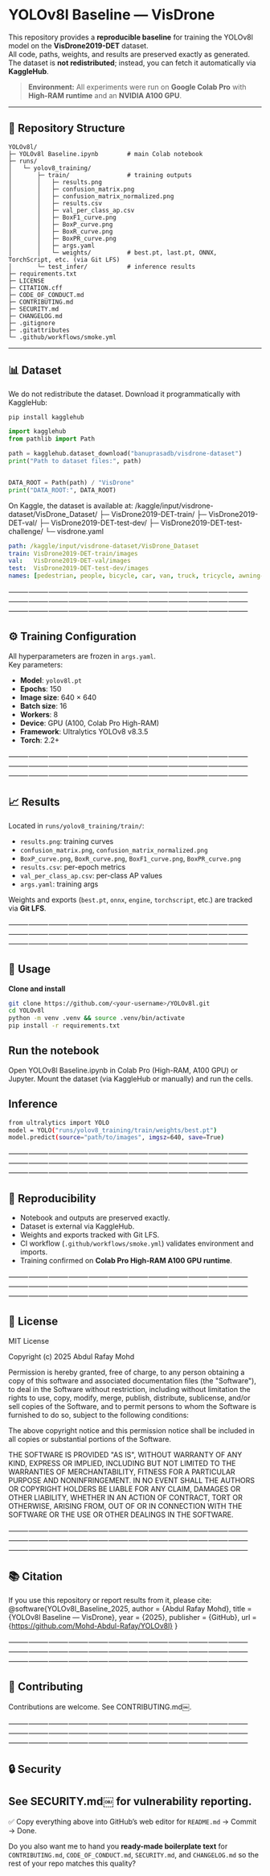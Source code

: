 # YOLOv8l Baseline — VisDrone

This repository provides a **reproducible baseline** for training the YOLOv8l model on the **VisDrone2019-DET** dataset.  
All code, paths, weights, and results are preserved exactly as generated.  
The dataset is **not redistributed**; instead, you can fetch it automatically via **KaggleHub**.  

> **Environment:** All experiments were run on **Google Colab Pro** with **High-RAM runtime** and an **NVIDIA A100 GPU**.

---

## 📂 Repository Structure
```
YOLOv8l/
├─ YOLOv8l Baseline.ipynb        # main Colab notebook
├─ runs/
│   └─ yolov8_training/
│       ├─ train/                # training outputs
│       │   ├─ results.png
│       │   ├─ confusion_matrix.png
│       │   ├─ confusion_matrix_normalized.png
│       │   ├─ results.csv
│       │   ├─ val_per_class_ap.csv
│       │   ├─ BoxF1_curve.png
│       │   ├─ BoxP_curve.png
│       │   ├─ BoxR_curve.png
│       │   ├─ BoxPR_curve.png
│       │   ├─ args.yaml
│       │   └─ weights/          # best.pt, last.pt, ONNX, TorchScript, etc. (via Git LFS)
│       └─ test_infer/           # inference results
├─ requirements.txt
├─ LICENSE
├─ CITATION.cff
├─ CODE_OF_CONDUCT.md
├─ CONTRIBUTING.md
├─ SECURITY.md
├─ CHANGELOG.md
├─ .gitignore
├─ .gitattributes
└─ .github/workflows/smoke.yml
```
---

## 📊 Dataset

We do not redistribute the dataset. Download it programmatically with KaggleHub:

```bash
pip install kagglehub
```

```python
import kagglehub
from pathlib import Path

path = kagglehub.dataset_download("banuprasadb/visdrone-dataset")
print("Path to dataset files:", path)


DATA_ROOT = Path(path) / "VisDrone"
print("DATA_ROOT:", DATA_ROOT)
```

On Kaggle, the dataset is available at:
/kaggle/input/visdrone-dataset/VisDrone_Dataset/
├─ VisDrone2019-DET-train/
├─ VisDrone2019-DET-val/
├─ VisDrone2019-DET-test-dev/
├─ VisDrone2019-DET-test-challenge/
└─ visdrone.yaml

```yaml
path: /kaggle/input/visdrone-dataset/VisDrone_Dataset
train: VisDrone2019-DET-train/images
val:   VisDrone2019-DET-val/images
test:  VisDrone2019-DET-test-dev/images
names: [pedestrian, people, bicycle, car, van, truck, tricycle, awning-tricycle, bus, motor]
```

⸻⸻⸻⸻⸻⸻⸻⸻⸻⸻⸻⸻⸻⸻⸻⸻⸻⸻⸻⸻⸻⸻⸻⸻⸻⸻⸻⸻⸻⸻⸻⸻⸻⸻⸻⸻

## ⚙️ Training Configuration

All hyperparameters are frozen in `args.yaml`.  
Key parameters:

- **Model**: `yolov8l.pt`  
- **Epochs**: 150  
- **Image size**: 640 × 640  
- **Batch size**: 16  
- **Workers**: 8  
- **Device**: GPU (A100, Colab Pro High-RAM)  
- **Framework**: Ultralytics YOLOv8 v8.3.5  
- **Torch**: 2.2+  


⸻⸻⸻⸻⸻⸻⸻⸻⸻⸻⸻⸻⸻⸻⸻⸻⸻⸻⸻⸻⸻⸻⸻⸻⸻⸻⸻⸻⸻⸻⸻⸻⸻⸻⸻⸻

## 📈 Results

Located in `runs/yolov8_training/train/`:

- `results.png`: training curves  
- `confusion_matrix.png`, `confusion_matrix_normalized.png`  
- `BoxP_curve.png`, `BoxR_curve.png`, `BoxF1_curve.png`, `BoxPR_curve.png`  
- `results.csv`: per-epoch metrics  
- `val_per_class_ap.csv`: per-class AP values  
- `args.yaml`: training args  

Weights and exports (`best.pt`, `onnx`, `engine`, `torchscript`, etc.) are tracked via **Git LFS**.


⸻⸻⸻⸻⸻⸻⸻⸻⸻⸻⸻⸻⸻⸻⸻⸻⸻⸻⸻⸻⸻⸻⸻⸻⸻⸻⸻⸻⸻⸻⸻⸻⸻⸻⸻⸻

## 🚀 Usage

**Clone and install**
```bash
git clone https://github.com/<your-username>/YOLOv8l.git
cd YOLOv8l
python -m venv .venv && source .venv/bin/activate
pip install -r requirements.txt
```

## Run the notebook

Open YOLOv8l Baseline.ipynb in Colab Pro (High-RAM, A100 GPU) or Jupyter.
Mount the dataset (via KaggleHub or manually) and run the cells.

## Inference
```bash
from ultralytics import YOLO
model = YOLO("runs/yolov8_training/train/weights/best.pt")
model.predict(source="path/to/images", imgsz=640, save=True)
```

⸻⸻⸻⸻⸻⸻⸻⸻⸻⸻⸻⸻⸻⸻⸻⸻⸻⸻⸻⸻⸻⸻⸻⸻⸻⸻⸻⸻⸻⸻⸻⸻⸻⸻⸻⸻

## 🧩 Reproducibility

- Notebook and outputs are preserved exactly.  
- Dataset is external via KaggleHub.  
- Weights and exports tracked with Git LFS.  
- CI workflow (`.github/workflows/smoke.yml`) validates environment and imports.  
- Training confirmed on **Colab Pro High-RAM A100 GPU runtime**.  

⸻⸻⸻⸻⸻⸻⸻⸻⸻⸻⸻⸻⸻⸻⸻⸻⸻⸻⸻⸻⸻⸻⸻⸻⸻⸻⸻⸻⸻⸻⸻⸻⸻⸻⸻⸻

## 📜 License

MIT License

Copyright (c) 2025 Abdul Rafay Mohd

Permission is hereby granted, free of charge, to any person obtaining a copy
of this software and associated documentation files (the "Software"), to deal
in the Software without restriction, including without limitation the rights
to use, copy, modify, merge, publish, distribute, sublicense, and/or sell
copies of the Software, and to permit persons to whom the Software is
furnished to do so, subject to the following conditions:

The above copyright notice and this permission notice shall be included in all
copies or substantial portions of the Software.

THE SOFTWARE IS PROVIDED "AS IS", WITHOUT WARRANTY OF ANY KIND, EXPRESS OR
IMPLIED, INCLUDING BUT NOT LIMITED TO THE WARRANTIES OF MERCHANTABILITY,
FITNESS FOR A PARTICULAR PURPOSE AND NONINFRINGEMENT. IN NO EVENT SHALL THE
AUTHORS OR COPYRIGHT HOLDERS BE LIABLE FOR ANY CLAIM, DAMAGES OR OTHER
LIABILITY, WHETHER IN AN ACTION OF CONTRACT, TORT OR OTHERWISE, ARISING FROM,
OUT OF OR IN CONNECTION WITH THE SOFTWARE OR THE USE OR OTHER DEALINGS IN THE
SOFTWARE.

⸻⸻⸻⸻⸻⸻⸻⸻⸻⸻⸻⸻⸻⸻⸻⸻⸻⸻⸻⸻⸻⸻⸻⸻⸻⸻⸻⸻⸻⸻⸻⸻⸻⸻⸻⸻

## 📚 Citation

If you use this repository or report results from it, please cite:
@software{YOLOv8l_Baseline_2025,
  author       = {Abdul Rafay Mohd},
  title        = {YOLOv8l Baseline — VisDrone},
  year         = {2025},
  publisher    = {GitHub},
  url          = {https://github.com/Mohd-Abdul-Rafay/YOLOv8l}
}

⸻⸻⸻⸻⸻⸻⸻⸻⸻⸻⸻⸻⸻⸻⸻⸻⸻⸻⸻⸻⸻⸻⸻⸻⸻⸻⸻⸻⸻⸻⸻⸻⸻⸻⸻⸻

## 🤝 Contributing

Contributions are welcome. See CONTRIBUTING.md￼.

⸻⸻⸻⸻⸻⸻⸻⸻⸻⸻⸻⸻⸻⸻⸻⸻⸻⸻⸻⸻⸻⸻⸻⸻⸻⸻⸻⸻⸻⸻⸻⸻⸻⸻⸻⸻

## 🔒 Security

See SECURITY.md￼ for vulnerability reporting.
---

✅ Copy everything above into GitHub’s web editor for `README.md` → Commit → Done.  

Do you also want me to hand you **ready-made boilerplate text** for `CONTRIBUTING.md`, `CODE_OF_CONDUCT.md`, `SECURITY.md`, and `CHANGELOG.md` so the rest of your repo matches this quality?

